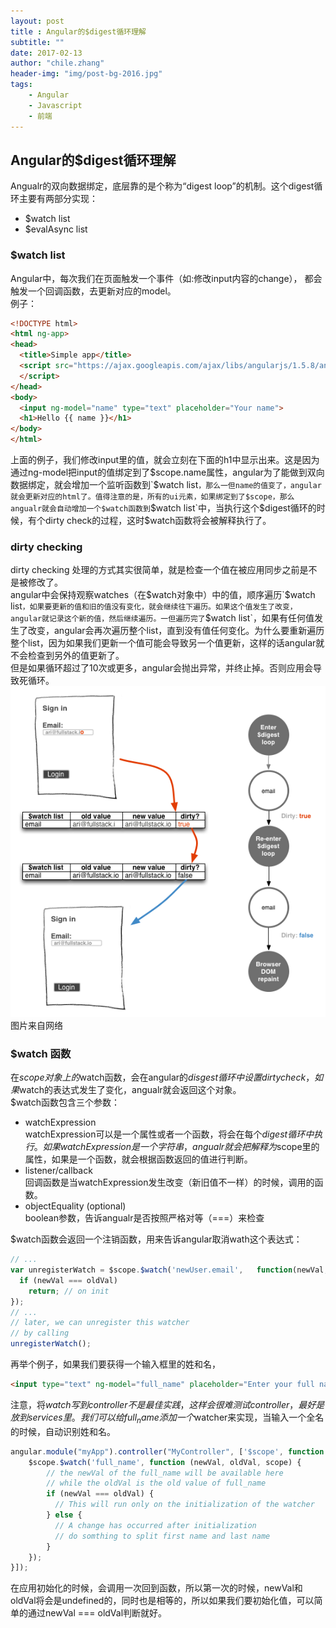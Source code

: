 ```yaml
---
layout: post
title : Angular的$digest循环理解
subtitle: ""
date: 2017-02-13
author: "chile.zhang"
header-img: "img/post-bg-2016.jpg"
tags:
    - Angular
    - Javascript
    - 前端
---
```


## Angular的$digest循环理解
Angualr的双向数据绑定，底层靠的是个称为“digest loop”的机制。这个digest循环主要有两部分实现：  
- $watch list  
- $evalAsync list  

### $watch list
Angular中，每次我们在页面触发一个事件（如:修改input内容的change）， 都会触发一个回调函数，去更新对应的model。  
例子：  

```html   
<!DOCTYPE html> 
<html ng-app> 
<head> 
  <title>Simple app</title> 
  <script src="https://ajax.googleapis.com/ajax/libs/angularjs/1.5.8/angular.js"> 
  </script> 
</head> 
<body> 
  <input ng-model="name" type="text" placeholder="Your name"> 
  <h1>Hello {{ name }}</h1> 
</body> 
</html>
```

上面的例子，我们修改input里的值，就会立刻在下面的h1中显示出来。这是因为通过ng-model把input的值绑定到了$scope.name属性，angular为了能做到双向数据绑定，就会增加一个监听函数到`$watch list`，那么一但name的值变了，angular就会更新对应的html了。值得注意的是，所有的ui元素，如果绑定到了$scope，那么angualr就会自动增加一个$watch函数到`$watch list`中，当执行这个$digest循环的时候，有个dirty check的过程，这时$watch函数将会被解释执行了。

### dirty checking
dirty checking 处理的方式其实很简单，就是检查一个值在被应用同步之前是不是被修改了。  
angular中会保持观察watches（在$watch对象中）中的值，顺序遍历`$watch list`，如果要更新的值和旧的值没有变化，就会继续往下遍历。如果这个值发生了改变，angular就记录这个新的值，然后继续遍历。一但遍历完了`$watch list`，如果有任何值发生了改变，angular会再次遍历整个list，直到没有值任何变化。为什么要重新遍历整个list，因为如果我们更新一个值可能会导致另一个值更新，这样的话angular就不会检查到另外的值更新了。  
但是如果循环超过了10次或更多，angular会抛出异常，并终止掉。否则应用会导致死循环。
![digest_loop](/img/in-post/2017-02-13/digestLoop.png)
图片来自网络

### $watch 函数
在$scope对象上的$watch函数，会在angular的$disgest循环中设置dirty check，如果$watch的表达式发生了变化，angualr就会返回这个对象。  
$watch函数包含三个参数：  
- watchExpression  
watchExpression可以是一个属性或者一个函数，将会在每个$digest循环中执行。  
如果watchExpression是一个字符串，angualr就会把解释为$scope里的属性，如果是一个函数，就会根据函数返回的值进行判断。  
- listener/callback  
回调函数是当watchExpression发生改变（新旧值不一样）的时候，调用的函数。  
- objectEquality (optional)  
boolean参数，告诉angualr是否按照严格对等（===）来检查  

$watch函数会返回一个注销函数，用来告诉angular取消wath这个表达式：  

```javascript   
// ... 
var unregisterWatch = $scope.$watch('newUser.email',   function(newVal, oldVal) {
  if (newVal === oldVal) 
    return; // on init 
}); 
// ... 
// later, we can unregister this watcher 
// by calling 
unregisterWatch();
```

再举个例子，如果我们要获得一个输入框里的姓和名，  

```html   
<input type="text" ng-model="full_name" placeholder="Enter your full name" />
```

注意，将$watch写到controller不是最佳实践，这样会很难测试controller，最好是放到services里。  
我们可以给full_name添加一个$watcher来实现，当输入一个全名的时候，自动识别姓和名。  

```javascript   
angular.module("myApp").controller("MyController", ['$scope', function ($scope) {
    $scope.$watch('full_name', function (newVal, oldVal, scope) {
        // the newVal of the full_name will be available here 
        // while the oldVal is the old value of full_name 
        if (newVal === oldVal) {
          // This will run only on the initialization of the watcher
        } else {
          // A change has occurred after initialization
          // do somthing to split first name and last name
        }
    });
}]);
```

在应用初始化的时候，会调用一次回到函数，所以第一次的时候，newVal和oldVal将会是undefined的，同时也是相等的，所以如果我们要初始化值，可以简单的通过newVal === oldVal判断就好。